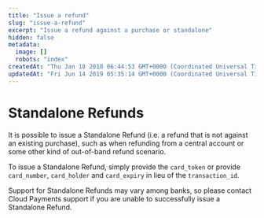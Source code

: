 ```yaml
---
title: "Issue a refund"
slug: "issue-a-refund"
excerpt: "Issue a refund against a purchase or standalone"
hidden: false
metadata: 
  image: []
  robots: "index"
createdAt: "Thu Jan 18 2018 06:44:53 GMT+0000 (Coordinated Universal Time)"
updatedAt: "Fri Jun 14 2019 05:35:14 GMT+0000 (Coordinated Universal Time)"
---
```

# Standalone Refunds

It is possible to issue a Standalone Refund (i.e. a refund that is not against an existing purchase), such as when refunding from a central account or some other kind of out-of-band refund scenario. 

To issue a Standalone Refund, simply provide the `card_token` or provide `card_number`, `card_holder` and `card_expiry` in lieu of the `transaction_id`.

Support for Standalone Refunds may vary among banks, so please contact Cloud Payments support if you are unable to successfully issue a Standalone Refund.
